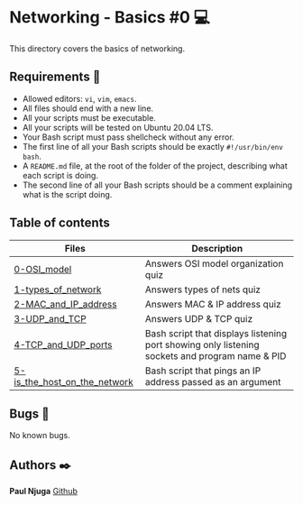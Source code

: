 # Networking - Basics #0 :computer:

This directory covers the basics of networking.

## Requirements :bookmark_tabs:

* Allowed editors: ```vi```, ```vim```, ```emacs```.
* All files should end with a new line.
* All your scripts must be executable.
* All your scripts will be tested on Ubuntu 20.04 LTS.
* Your Bash script must pass shellcheck without any error.
* The first line of all your Bash scripts should be exactly ```#!/usr/bin/env bash```.
* A ```README.md``` file, at the root of the folder of the project, describing what each script is doing.
* The second line of all your Bash scripts should be a comment explaining what is the script doing.

## Table of contents

Files | Description
----- | -----------
[0-OSI_model](./0-OSI_model) | Answers OSI model organization quiz
[1-types_of_network](./1-types_of_network) | Answers types of nets quiz
[2-MAC_and_IP_address](./2-MAC_and_IP_address) | Answers MAC & IP address quiz
[3-UDP_and_TCP](./3-UDP_and_TCP) | Answers UDP & TCP quiz
[4-TCP_and_UDP_ports](./4-TCP_and_UDP_ports) | Bash script that displays listening port showing only listening sockets and program name & PID
[5-is_the_host_on_the_network](./5-is_the_host_on_the_network) | Bash script that pings an IP address passed as an argument

## Bugs :loudspeaker:

No known bugs.

## Authors :black_nib:

**Paul Njuga** [Github](https://github.com/Paul-Njuga)
